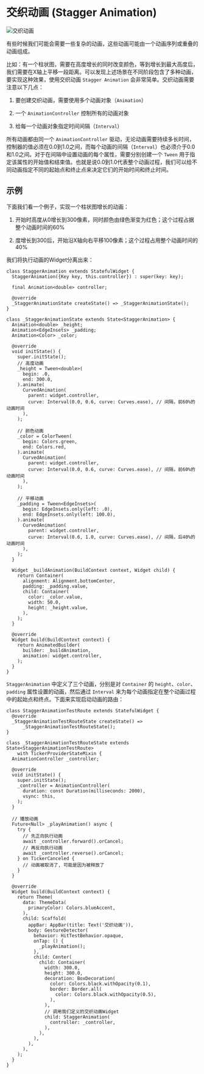 # 交织动画 (Stagger Animation)

![交织动画]()

有些时候我们可能会需要一些复杂的动画，这些动画可能由一个动画序列或重叠的动画组成。

比如：有一个柱状图，需要在高度增长的同时改变颜色，等到增长到最大高度后，我们需要在X轴上平移一段距离。可以发现上述场景在不同阶段包含了多种动画，要实现这种效果，使用交织动画 `Stagger Animation` 会非常简单。交织动画需要注意以下几点：

1. 要创建交织动画，需要使用多个动画对象（`Animation`）

2. 一个 `AnimationController` 控制所有的动画对象

3. 给每一个动画对象指定时间间隔（`Interval`）

所有动画都由同一个 `AnimationController` 驱动，无论动画需要持续多长时间，控制器的值必须在0.0到1.0之间，而每个动画的间隔（`Interval`）也必须介于0.0和1.0之间。对于在间隔中设置动画的每个属性，需要分别创建一个 `Tween` 用于指定该属性的开始值和结束值。也就是说0.0到1.0代表整个动画过程，我们可以给不同动画指定不同的起始点和终止点来决定它们的开始时间和终止时间。

## 示例

下面我们看一个例子，实现一个柱状图增长的动画：

1. 开始时高度从0增长到300像素，同时颜色由绿色渐变为红色；这个过程占据整个动画时间的60%

2. 度增长到300后，开始沿X轴向右平移100像素；这个过程占用整个动画时间的40%

我们将执行动画的Widget分离出来：

```
class StaggerAnimation extends StatefulWidget {
  StaggerAnimation({Key key, this.controller}) : super(key: key);

  final Animation<double> controller;

  @override
  _StaggerAnimationState createState() => _StaggerAnimationState();
}

class _StaggerAnimationState extends State<StaggerAnimation> {
  Animation<double> _height;
  Animation<EdgeInsets> _padding;
  Animation<Color> _color;

  @override
  void initState() {
    super.initState();
    // 高度动画
    _height = Tween<double>(
      begin: .0,
      end: 300.0,
    ).animate(
      CurvedAnimation(
        parent: widget.controller,
        curve: Interval(0.0, 0.6, curve: Curves.ease), // 间隔，前60%的动画时间
      ),
    );

    // 颜色动画
    _color = ColorTween(
      begin: Colors.green,
      end: Colors.red,
    ).animate(
      CurvedAnimation(
        parent: widget.controller,
        curve: Interval(0.0, 0.6, curve: Curves.ease), // 间隔，前60%的动画时间
      ),
    );

    // 平移动画
    _padding = Tween<EdgeInsets>(
      begin: EdgeInsets.only(left: .0),
      end: EdgeInsets.only(left: 100.0),
    ).animate(
      CurvedAnimation(
        parent: widget.controller,
        curve: Interval(0.6, 1.0, curve: Curves.ease), // 间隔，后40%的动画时间
      ),
    );
  }

  Widget _buildAnimation(BuildContext context, Widget child) {
    return Container(
      alignment: Alignment.bottomCenter,
      padding: _padding.value,
      child: Container(
        color: _color.value,
        width: 50.0,
        height: _height.value,
      ),
    );
  }

  @override
  Widget build(BuildContext context) {
    return AnimatedBuilder(
      builder: _buildAnimation,
      animation: widget.controller,
    );
  }
}
```

`StaggerAnimation` 中定义了三个动画，分别是对 `Container` 的 `height`、`color`、`padding` 属性设置的动画，然后通过 `Interval` 来为每个动画指定在整个动画过程中的起始点和终点。下面来实现启动动画的路由：

```
class StaggerAnimationTestRoute extends StatefulWidget {
  @override
  _StaggerAnimationTestRouteState createState() =>
      _StaggerAnimationTestRouteState();
}

class _StaggerAnimationTestRouteState extends State<StaggerAnimationTestRoute>
    with TickerProviderStateMixin {
  AnimationController _controller;

  @override
  void initState() {
    super.initState();
    _controller = AnimationController(
      duration: const Duration(milliseconds: 2000),
      vsync: this,
    );
  }

  // 播放动画
  Future<Null> _playAnimation() async {
    try {
      // 先正向执行动画
      await _controller.forward().orCancel;
      // 再反向执行动画
      await _controller.reverse().orCancel;
    } on TickerCanceled {
      // 动画被取消了, 可能是因为被释放了
    }
  }

  @override
  Widget build(BuildContext context) {
    return Theme(
      data: ThemeData(
        primaryColor: Colors.blueAccent,
      ),
      child: Scaffold(
        appBar: AppBar(title: Text('交织动画')),
        body: GestureDetector(
          behavior: HitTestBehavior.opaque,
          onTap: () {
            _playAnimation();
          },
          child: Center(
            child: Container(
              width: 300.0,
              height: 300.0,
              decoration: BoxDecoration(
                color: Colors.black.withOpacity(0.1),
                border: Border.all(
                  color: Colors.black.withOpacity(0.5),
                ),
              ),
              // 调用我们定义的交织动画Widget
              child: StaggerAnimation(
                controller: _controller,
              ),
            ),
          ),
        ),
      ),
    );
  }
}
```